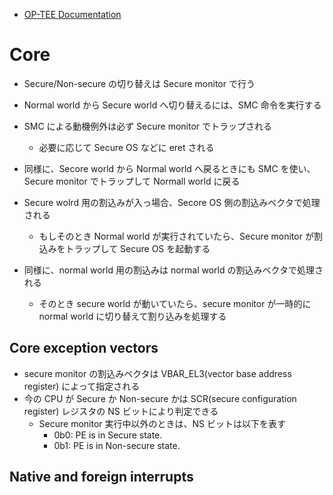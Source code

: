 - [OP-TEE Documentation](https://optee.readthedocs.io/en/latest/architecture/index.html)

# Core
- Secure/Non-secure の切り替えは Secure monitor で行う
- Normal world から Secure world へ切り替えるには、SMC 命令を実行する
- SMC による動機例外は必ず Secure monitor でトラップされる
  - 必要に応じて Secure OS などに eret される
- 同様に、Secore world から Normal world へ戻るときにも SMC を使い、Secure monitor でトラップして Normall world に戻る

- Secure wolrd 用の割込みが入っ場合、Secore OS 側の割込みベクタで処理される
  - もしそのとき Normal world が実行されていたら、Secure monitor が割込みをトラップして Secure OS を起動する
- 同様に、normal world 用の割込みは normal world の割込みベクタで処理される
  - そのとき secure world が動いていたら、secure monitor が一時的に normal world に切り替えて割り込みを処理する

## Core exception vectors
- secure monitor の割込みベクタは VBAR_EL3(vector base address register) によって指定される
- 今の CPU が Secure か Non-secure かは SCR(secure configuration register) レジスタの NS ビットにより判定できる
  - Secure monitor 実行中以外のときは、NS ビットは以下を表す
    - 0b0: PE is in Secure state.
    - 0b1: PE is in Non-secure state.

## Native and foreign interrupts
